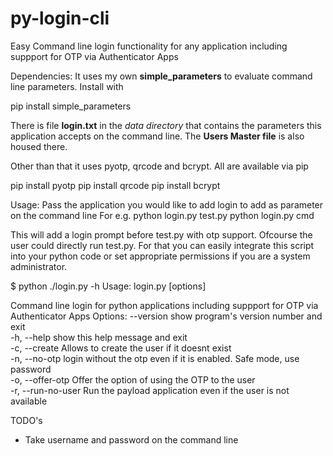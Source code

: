 # py-login-cli
Easy Command line login functionality for any application including suppport for OTP via Authenticator Apps 

Dependencies: 
It uses my own **simple_parameters** to evaluate command line parameters. Install with 

pip install simple_parameters

There is file  **login.txt** in the *data directory* that contains the parameters this application accepts on the command line. The **Users Master file** is also housed there.

Other than that it uses pyotp, qrcode and bcrypt. All are available via pip

pip install pyotp
pip install qrcode
pip install bcrypt

Usage:
Pass the application you would like to add login to add as parameter on the command line
For e.g.
python login.py test.py
python login.py cmd

This will add a login prompt before test.py with otp support. Ofcourse the user could directly run test.py. For that you can easily integrate this script into your python code or set appropriate permissions if you are a system administrator.

$ python ./login.py -h
Usage: login.py [options]

Command line login for python applications including suppport for OTP via Authenticator Apps
Options:
  --version          show program's version number and exit  
  -h, --help         show this help message and exit  
  -c, --create       Allows to create the user if it doesnt exist  
  -n, --no-otp       login without the otp even if it is enabled. Safe mode, use password  
  -o, --offer-otp    Offer the option of using the OTP to the user  
  -r, --run-no-user  Run the payload application even if the user is not available


TODO's
* Take username and password on the command line